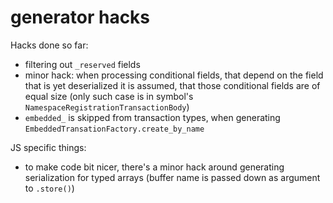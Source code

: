 # generator hacks

Hacks done so far:
 * filtering out `_reserved` fields
 * minor hack: when processing conditional fields, that depend on the field that is yet deserialized it is assumed, that those conditional fields are of equal size (only such case is in symbol's `NamespaceRegistrationTransactionBody`)
 * `embedded_` is skipped from transaction types, when generating `EmbeddedTransationFactory.create_by_name`

JS specific things:
 * to make code bit nicer, there's a minor hack around generating serialization for typed arrays (buffer name is passed down as argument to
   `.store()`)
